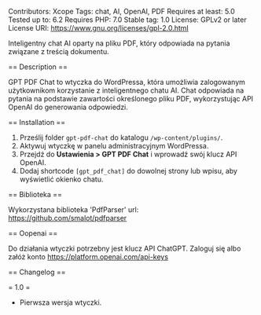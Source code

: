 
Contributors: Xcope
Tags: chat, AI, OpenAI, PDF
Requires at least: 5.0
Tested up to: 6.2
Requires PHP: 7.0
Stable tag: 1.0
License: GPLv2 or later
License URI: https://www.gnu.org/licenses/gpl-2.0.html

Inteligentny chat AI oparty na pliku PDF, który odpowiada na pytania związane z treścią dokumentu.

== Description ==

GPT PDF Chat to wtyczka do WordPressa, która umożliwia zalogowanym użytkownikom korzystanie z inteligentnego chatu AI. Chat odpowiada na pytania na podstawie zawartości określonego pliku PDF, wykorzystując API OpenAI do generowania odpowiedzi.

== Installation ==

1. Prześlij folder `gpt-pdf-chat` do katalogu `/wp-content/plugins/`.
2. Aktywuj wtyczkę w panelu administracyjnym WordPressa.
3. Przejdź do **Ustawienia > GPT PDF Chat** i wprowadź swój klucz API OpenAI.
4. Dodaj shortcode `[gpt_pdf_chat]` do dowolnej strony lub wpisu, aby wyświetlić okienko chatu.

== Biblioteka ==

Wykorzystana biblioteka 'PdfParser' url: https://github.com/smalot/pdfparser

== Oopenai ==

Do działania wtyczki potrzebny jest klucz API ChatGPT. Zaloguj się albo załóż konto https://platform.openai.com/api-keys

== Changelog ==

= 1.0 =
* Pierwsza wersja wtyczki.
